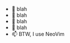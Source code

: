 - 👋 blah
- 👀 blah
- 🌱 blah
- 💞️ blah
- 📫 BTW, I use NeoVim

<!---
giangcsp/giangcsp is a ✨ special ✨ repository because its `README.md` (this file) appears on your GitHub profile.
You can click the Preview link to take a look at your changes.
--->
